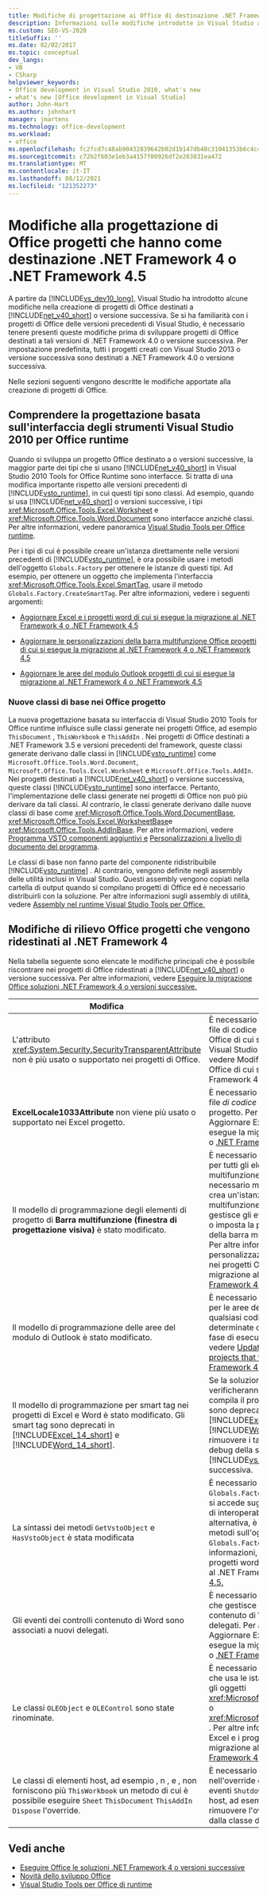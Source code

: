```yaml
---
title: Modifiche di progettazione ai Office di destinazione .NET Framework
description: Informazioni sulle modifiche introdotte in Visual Studio alla progettazione di Office che hanno come destinazione .NET Framework 4 o versioni successive.
ms.custom: SEO-VS-2020
titleSuffix: ''
ms.date: 02/02/2017
ms.topic: conceptual
dev_langs:
- VB
- CSharp
helpviewer_keywords:
- Office development in Visual Studio 2010, what's new
- what's new [Office development in Visual Studio]
author: John-Hart
ms.author: johnhart
manager: jmartens
ms.technology: office-development
ms.workload:
- office
ms.openlocfilehash: fc2fcd7c48ab90432839642b02d1b147db48c31041353b6c4c4df425a3c150c1
ms.sourcegitcommit: c72b2f603e1eb3a4157f00926df2e263831ea472
ms.translationtype: MT
ms.contentlocale: it-IT
ms.lasthandoff: 08/12/2021
ms.locfileid: "121352273"
---
```

# <a name="changes-to-the-design-of-office-projects-that-target-the-net-framework-4-or-the-net-framework-45"></a>Modifiche alla progettazione di Office progetti che hanno come destinazione .NET Framework 4 o .NET Framework 4.5
  A partire da [!INCLUDE[vs_dev10_long](../sharepoint/includes/vs-dev10-long-md.md)], Visual Studio ha introdotto alcune modifiche nella creazione di progetti di Office destinati a [!INCLUDE[net_v40_short](../sharepoint/includes/net-v40-short-md.md)] o versione successiva. Se si ha familiarità con i progetti di Office delle versioni precedenti di Visual Studio, è necessario tenere presenti queste modifiche prima di sviluppare progetti di Office destinati a tali versioni di .NET Framework 4.0 o versione successiva. Per impostazione predefinita, tutti i progetti creati con Visual Studio 2013 o versione successiva sono destinati a .NET Framework 4.0 o versione successiva.

 Nelle sezioni seguenti vengono descritte le modifiche apportate alla creazione di progetti di Office.

## <a name="understand-the-interface-based-design-of-the-visual-studio-2010-tools-for-office-runtime"></a>Comprendere la progettazione basata sull'interfaccia degli strumenti Visual Studio 2010 per Office runtime
 Quando si sviluppa un progetto Office destinato a o versioni successive, la maggior parte dei tipi che si usano [!INCLUDE[net_v40_short](../sharepoint/includes/net-v40-short-md.md)] in Visual Studio 2010 Tools for Office Runtime sono interfacce. Si tratta di una modifica importante rispetto alle versioni precedenti di [!INCLUDE[vsto_runtime](../vsto/includes/vsto-runtime-md.md)], in cui questi tipi sono classi. Ad esempio, quando si usa [!INCLUDE[net_v40_short](../sharepoint/includes/net-v40-short-md.md)] o versioni successive, i tipi <xref:Microsoft.Office.Tools.Excel.Worksheet> e <xref:Microsoft.Office.Tools.Word.Document> sono interfacce anziché classi. Per altre informazioni, vedere panoramica [Visual Studio Tools per Office runtime](../vsto/visual-studio-tools-for-office-runtime-overview.md).

 Per i tipi di cui è possibile creare un'istanza direttamente nelle versioni precedenti di [!INCLUDE[vsto_runtime](../vsto/includes/vsto-runtime-md.md)], è ora possibile usare i metodi dell'oggetto `Globals.Factory` per ottenere le istanze di questi tipi. Ad esempio, per ottenere un oggetto che implementa l'interfaccia <xref:Microsoft.Office.Tools.Excel.SmartTag>, usare il metodo `Globals.Factory.CreateSmartTag`. Per altre informazioni, vedere i seguenti argomenti:

- [Aggiornare Excel e i progetti word di cui si esegue la migrazione al .NET Framework 4 o .NET Framework 4.5](../vsto/updating-excel-and-word-projects-that-you-migrate-to-the-dotnet-framework-4-or-the-dotnet-framework-4-5.md)

- [Aggiornare le personalizzazioni della barra multifunzione Office progetti di cui si esegue la migrazione al .NET Framework 4 o .NET Framework 4.5](update-ribbon-customizations-in-office-projects-to-migrate-to-dotnet-framework-4-or-4-5.md)

- [Aggiornare le aree del modulo Outlook progetti di cui si esegue la migrazione al .NET Framework 4 o .NET Framework 4.5](../vsto/updating-form-regions-in-outlook-projects-that-you-migrate-to-the-dotnet-framework-4-or-the-dotnet-framework-4-5.md)

### <a name="new-base-classes-in-office-projects"></a>Nuove classi di base nei Office progetto
 La nuova progettazione basata su interfaccia di Visual Studio 2010 Tools for Office runtime influisce sulle classi generate nei progetti Office, ad esempio `ThisDocument` , `ThisWorkbook` e `ThisAddIn` . Nei progetti di Office destinati a .NET Framework 3.5 e versioni precedenti del framework, queste classi generate derivano dalle classi in [!INCLUDE[vsto_runtime](../vsto/includes/vsto-runtime-md.md)] come `Microsoft.Office.Tools.Word.Document`, `Microsoft.Office.Tools.Excel.Worksheet` e `Microsoft.Office.Tools.AddIn`. Nei progetti destinati a [!INCLUDE[net_v40_short](../sharepoint/includes/net-v40-short-md.md)] o versione successiva, queste classi [!INCLUDE[vsto_runtime](../vsto/includes/vsto-runtime-md.md)] sono interfacce. Pertanto, l'implementazione delle classi generate nei progetti di Office non può più derivare da tali classi. Al contrario, le classi generate derivano dalle nuove classi di base come <xref:Microsoft.Office.Tools.Word.DocumentBase>, <xref:Microsoft.Office.Tools.Excel.WorksheetBase>e <xref:Microsoft.Office.Tools.AddInBase>. Per altre informazioni, vedere [Programma VSTO componenti aggiuntivi e](../vsto/programming-vsto-add-ins.md) [Personalizzazioni a livello di documento del programma](../vsto/programming-document-level-customizations.md).

 Le classi di base non fanno parte del componente ridistribuibile [!INCLUDE[vsto_runtime](../vsto/includes/vsto-runtime-md.md)] . Al contrario, vengono definite negli assembly delle utilità inclusi in Visual Studio. Questi assembly vengono copiati nella cartella di output quando si compilano progetti di Office ed è necessario distribuirli con la soluzione. Per altre informazioni sugli assembly di utilità, vedere [Assembly nel runtime Visual Studio Tools per Office.](../vsto/assemblies-in-the-visual-studio-tools-for-office-runtime.md)

## <a name="breaking-changes-in-office-projects-that-are-retargeted-to-the-net-framework-4"></a>Modifiche di rilievo Office progetti che vengono ridestinati al .NET Framework 4
 Nella tabella seguente sono elencate le modifiche principali che è possibile riscontrare nei progetti di Office ridestinati a [!INCLUDE[net_v40_short](../sharepoint/includes/net-v40-short-md.md)] o versione successiva. Per altre informazioni, vedere [Eseguire la migrazione Office soluzioni .NET Framework 4 o versioni successive.](../vsto/migrating-office-solutions-to-the-dotnet-framework-4-or-later.md)

|Modifica|Conseguenza|
|---------------------|-----------------|
|L'attributo <xref:System.Security.SecurityTransparentAttribute> non è più usato o supportato nei progetti di Office.|È necessario rimuovere questo attributo dal file di codice AssemblyInfo nei progetti di Office di cui si esegue l'aggiornamento da Visual Studio 2008. Per altre informazioni, vedere Modifiche necessarie per eseguire Office di cui si esegue la migrazione al .NET Framework 4 o [.NET Framework 4.5.](../vsto/required-changes-to-run-office-projects-that-you-migrate-to-the-dotnet-framework-4-or-the-dotnet-framework-4-5.md)|
|**ExcelLocale1033Attribute** non viene più usato o supportato nei Excel progetto.|È necessario rimuovere questo attributo dal file *di codice AssemblyInfo* nei Excel progetto. Per altre informazioni, vedere Aggiornare Excel e i progetti word di cui si esegue la migrazione al .NET Framework 4 o [.NET Framework 4.5.](../vsto/updating-excel-and-word-projects-that-you-migrate-to-the-dotnet-framework-4-or-the-dotnet-framework-4-5.md)|
|Il modello di programmazione degli elementi di progetto di **Barra multifunzione (finestra di progettazione visiva)** è stato modificato.|È necessario modificare il file code-behind per tutti gli elementi della barra multifunzione nel progetto. È inoltre necessario modificare qualsiasi codice che crea un'istanza dei controlli della barra multifunzione in fase di esecuzione, gestisce gli eventi della barra multifunzione o imposta la posizione di un componente della barra multifunzione a livello di codice. Per altre informazioni, vedere Aggiornare le personalizzazioni della barra multifunzione nei progetti Office di cui si esegue la migrazione al .NET Framework 4 o [.NET Framework 4.5.](update-ribbon-customizations-in-office-projects-to-migrate-to-dotnet-framework-4-or-4-5.md)|
|Il modello di programmazione delle aree del modulo di Outlook è stato modificato.|È necessario modificare il file code-behind per le aree del modulo nel progetto e qualsiasi codice che crea un'istanza di determinate classi di aree del modulo in fase di esecuzione. Per altre informazioni, vedere [Update form regions in Outlook projects that you migrate to the .NET Framework 4 or the .NET Framework 4.5](../vsto/updating-form-regions-in-outlook-projects-that-you-migrate-to-the-dotnet-framework-4-or-the-dotnet-framework-4-5.md).|
|Il modello di programmazione per smart tag nei progetti di Excel e Word è stato modificato. Gli smart tag sono deprecati in [!INCLUDE[Excel_14_short](../vsto/includes/excel-14-short-md.md)] e [!INCLUDE[Word_14_short](../vsto/includes/word-14-short-md.md)].|Se la soluzione usa smart tag, si verificheranno degli errori quando si compila il progetto. Poiché gli smart tag sono deprecati in [!INCLUDE[Excel_14_short](../vsto/includes/excel-14-short-md.md)] e [!INCLUDE[Word_14_short](../vsto/includes/word-14-short-md.md)], è necessario rimuovere i tag prima di eseguire il test e il debug della soluzione in [!INCLUDE[vs_dev12](../vsto/includes/vs-dev12-md.md)] o versione successiva.|
|La sintassi dei metodi `GetVstoObject` e `HasVstoObject` è stata modificata|È necessario passare l'oggetto `Globals.Factory` a questi metodi quando vi si accede sugli oggetti nativi dagli assembly di interoperabilità primari (PIA). In alternativa, è possibile accedere a questi metodi sull'oggetto restituito dalla proprietà `Globals.Factory` nel progetto. Per altre informazioni, vedere Aggiornare Excel e i progetti word di cui si esegue la migrazione al .NET Framework 4 o [.NET Framework 4.5.](../vsto/updating-excel-and-word-projects-that-you-migrate-to-the-dotnet-framework-4-or-the-dotnet-framework-4-5.md)|
|Gli eventi dei controlli contenuto di Word sono associati a nuovi delegati.|È necessario modificare qualsiasi codice che gestisce gli eventi dei controlli contenuto di Word per specificare i nuovi delegati. Per altre informazioni, vedere Aggiornare Excel e i progetti word di cui si esegue la migrazione al .NET Framework 4 o [.NET Framework 4.5.](../vsto/updating-excel-and-word-projects-that-you-migrate-to-the-dotnet-framework-4-or-the-dotnet-framework-4-5.md)|
|Le classi `OLEObject` e `OLEControl` sono state rinominate.|È necessario modificare qualsiasi codice che usa le istanze di queste classi per usare gli oggetti <xref:Microsoft.Office.Tools.Excel.ControlSite> o <xref:Microsoft.Office.Tools.Word.ControlSite> . Per altre informazioni, vedere Aggiornare Excel e i progetti word di cui si esegue la migrazione al .NET Framework 4 o [.NET Framework 4.5.](../vsto/updating-excel-and-word-projects-that-you-migrate-to-the-dotnet-framework-4-or-the-dotnet-framework-4-5.md)|
|Le classi di elementi host, ad esempio , n , e , non forniscono più `ThisWorkbook` un metodo di cui è possibile eseguire `Sheet`  `ThisDocument` `ThisAddIn` `Dispose` l'override.|È necessario trasferire qualsiasi codice nell'override del metodo `Dispose` nel gestore eventi `Shutdown` nella classe degli elementi host, ad esempio `ThisAddIn_Shutdown`, e rimuovere l'override del metodo `Dispose` dalla classe degli elementi host.|

## <a name="see-also"></a>Vedi anche
- [Eseguire Office le soluzioni .NET Framework 4 o versioni successive](../vsto/migrating-office-solutions-to-the-dotnet-framework-4-or-later.md)
- [Novità dello sviluppo Office](/previous-versions/86bkz018(v=vs.110))
- [Visual Studio Tools per Office di runtime](../vsto/visual-studio-tools-for-office-runtime-overview.md)